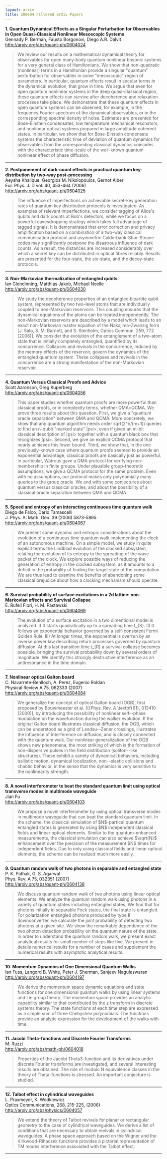 ```yaml
---
layout: arxiv
title: 200604 Filtered arXiv Papers
---
```


**1.    Quantum Dynamical Effects as a Singular Perturbation for Observables in Open Quasi-Classical Nonlinear Mesoscopic Systems**  
Gennady P. Berman, Fausto Borgonovi, Diego A.R. Dalvit  
http://arxiv.org/abs/quant-ph/0604024  
<blockquote>
<p>
We review our results on a mathematical dynamical theory for observables for open many-body quantum nonlinear bosonic systems for a very general class of Hamiltonians. We show that non-quadratic (nonlinear) terms in a Hamiltonian provide a singular "quantum" perturbation for observables in some "mesoscopic" region of parameters. In particular, quantum effects result in secular terms in the dynamical evolution, that grow in time. We argue that even for open quantum nonlinear systems in the deep quasi-classical region, these quantum effects can survive after decoherence and relaxation processes take place. We demonstrate that these quantum effects in open quantum systems can be observed, for example, in the frequency Fourier spectrum of the dynamical observables, or in the corresponding spectral density of noise. Estimates are presented for Bose-Einstein condensates, low temperature mechanical resonators, and nonlinear optical systems prepared in large amplitude coherent states. In particular, we show that for Bose-Einstein condensate systems the characteristic time of deviation of quantum dynamics for observables from the corresponding classical dynamics coincides with the characteristic time-scale of the well-known quantum nonlinear effect of phase diffusion.
</p>
</blockquote>

------

**2.    Postponement of dark-count effects in practical quantum key-distribution by two-way post-processing**  
Aeysha Khalique, Georgios M. Nikolopoulos, Gernot Alber  
Eur. Phys. J. D vol. 40, 453-464 (2006)  
http://arxiv.org/abs/quant-ph/0604025  
<blockquote>
<p>
The influence of imperfections on achievable secret-key generation rates of quantum key distribution protocols is investigated. As examples of relevant imperfections, we consider tagging of Alice's qubits and dark counts at Bob's detectors, while we focus on a powerful eavesdropping strategy which takes full advantage of tagged signals. It is demonstrated that error correction and privacy amplification based on a combination of a two-way classical communication protocol and asymmetric Calderbank-Shor-Steane codes may significantly postpone the disastrous influence of dark counts. As a result, the distances are increased considerably over which a secret key can be distributed in optical fibres reliably. Results are presented for the four-state, the six-state, and the decoy-state protocols.
</p>
</blockquote>

------

**3.    Non-Markovian thermalization of entangled qubits**  
Ian Glendinning, Matthias Jakob, Michael Noelle  
http://arxiv.org/abs/quant-ph/0604030  
<blockquote>
<p>
We study the decoherence properties of an entangled bipartite qubit system, represented by two two-level atoms that are individually coupled to non-Markovian reservoirs. This coupling ensures that the dynamical equations of the atoms can be treated independently. The non-Markovian reservoirs are described by a model which leads to an exact non-Markovian master equation of the Nakajima-Zwanzig form [J. Salo, S. M. Barnett, and S. Stenholm, Optics Commun. 259, 772 (2006)]. We consider the evolution of the entanglement of a two-atom state that is initially completely entangled, quantified by its concurrence. Collapses and revivals in the concurrence, induced by the memory effects of the reservoir, govern the dynamics of the entangled quantum system. These collapses and revivals in the concurrence are a strong manifestation of the non-Markovian reservoir.
</p>
</blockquote>

------

**4.    Quantum Versus Classical Proofs and Advice**  
Scott Aaronson, Greg Kuperberg  
http://arxiv.org/abs/quant-ph/0604056  
<blockquote>
<p>
This paper studies whether quantum proofs are more powerful than classical proofs, or in complexity terms, whether QMA=QCMA. We prove three results about this question. First, we give a "quantum oracle separation" between QMA and QCMA. More concretely, we show that any quantum algorithm needs order sqrt(2^n/(m+1)) queries to find an n-qubit "marked state" |psi>, even if given an m-bit classical description of |psi> together with a quantum black box that recognizes |psi>. Second, we give an explicit QCMA protocol that nearly achieves this lower bound. Third, we show that, in the one previously-known case where quantum proofs seemed to provide an exponential advantage, classical proofs are basically just as powerful. In particular, Watrous gave a QMA protocol for verifying non-membership in finite groups. Under plausible group-theoretic assumptions, we give a QCMA protocol for the same problem. Even with no assumptions, our protocol makes only polynomially many queries to the group oracle. We end with some conjectures about quantum versus classical oracles, and about the possibility of a classical oracle separation between QMA and QCMA.
</p>
</blockquote>

------

**5.    Speed and entropy of an interacting continuous time quantum walk**  
Diego de Falco, Dario Tamascelli  
J. Phys. A: Math. Gen. 39 (2006) 5873-5895  
http://arxiv.org/abs/quant-ph/0604067  
<blockquote>
<p>
We present some dynamic and entropic considerations about the evolution of a continuous time quantum walk implementing the clock of an autonomous machine. On a simple model, we study in quite explicit terms the Lindblad evolution of the clocked subsystem, relating the evolution of its entropy to the spreading of the wave packet of the clock. We explore possible ways of reducing the generation of entropy in the clocked subsystem, as it amounts to a deficit in the probability of finding the target state of the computation. We are thus lead to examine the benefits of abandoning some classical prejudice about how a clocking mechanism should operate.
</p>
</blockquote>

------

**6.    Survival probability of surface excitations in a 2d lattice: non-Markovian effects and Survival Collapse**  
E. Rufeil Fiori, H. M. Pastawski  
http://arxiv.org/abs/quant-ph/0604069  
<blockquote>
<p>
The evolution of a surface excitation in a two dimentional model is analyzed. I) It starts quadratically up to a spreading time t_{S}. II) It follows an exponential behavior governed by a self-consistent Fermi Golden Rule. III) At longer times, the exponential is overrun by an inverse power law describing return processes governed by quantum diffusion. At this last transition time t_{R} a survival collapse becomes possible, bringing the survival probability down by several orders of magnitude. We identify this strongly destructive interference as an antiresonance in the time domain.
</p>
</blockquote>

------

**7.    Nonlinear optical Galton board**  
C. Navarrete-Benlloch, A. Perez, Eugenio Roldan  
Physical Review A 75, 062333 (2007)  
http://arxiv.org/abs/quant-ph/0604084  
<blockquote>
<p>
We generalize the concept of optical Galton board (OGB), first proposed by Bouwmeester et al. {[}Phys. Rev. A \textbf{61}, 013410 (2000)], by introducing the possibility of nonlinear self--phase modulation on the wavefunction during the walker evolution. If the original Galton board illustrates classical diffusion, the OGB, which can be understood as a grid of Landau--Zener crossings, illustrates the influence of interference on diffusion, and is closely connected with the quantum walk. Our nonlinear generalization of the OGB shows new phenomena, the most striking of which is the formation of non-dispersive pulses in the field distribution (soliton--like structures). These exhibit a variety of dynamical behaviors, including ballistic motion, dynamical localization, non--elastic collisions and chaotic behavior, in the sense that the dynamics is very sensitive to the nonlinearity strength.
</p>
</blockquote>

------

**8.    A novel interferometer to beat the standard quantum limit using optical transverse modes in multimode waveguide**  
Jian Fu  
http://arxiv.org/abs/quant-ph/0604103  
<blockquote>
<p>
We propose a novel interferometer by using optical transverse modes in multimode waveguide that can beat the standard quantum limit. In the scheme, the classical simulation of $N$-partical quantum entangled states is generated by using $N$ independent classical fields and linear optical elements. Similar to the quantum-enhanced measurements, the classical simulation can also achieve $\sqrt{N}$ enhancement over the precision of the measurement $N$ times for independent fields. Due to only using classical fields and linear optical elements, the scheme can be realized much more easily.
</p>
</blockquote>

------

**9.    Quantum random walk of two photons in separable and entangled state**  
P. K. Pathak, G. S. Agarwal  
Phys. Rev. A 75, 032351 (2007)  
http://arxiv.org/abs/quant-ph/0604138  
<blockquote>
<p>
We discuss quantum random walk of two photons using linear optical elements. We analyze the quantum random walk using photons in a variety of quantum states including entangled states. We find that for photons initially in separable Fock states, the final state is entangled. For polarization entangled photons produced by type II downconverter, we calculate the joint probability of detecting two photons at a given site. We show the remarkable dependence of the two photon detection probability on the quantum nature of the state. In order to understand the quantum random walk, we present exact analytical results for small number of steps like five. We present in details numerical results for a number of cases and supplement the numerical results with asymptotic analytical results.
</p>
</blockquote>

------

**10.    Momentum Dynamics of One Dimensional Quantum Walks**  
Ian Fuss, Langord B. White, Peter J. Sherman, Sanjeev Naguleswaran  
http://arxiv.org/abs/quant-ph/0604197  
<blockquote>
<p>
We derive the momentum space dynamic equations and state functions for one dimensional quantum walks by using linear systems and Lie group theory. The momentum space provides an analytic capability similar to that contributed by the z transform in discrete systems theory. The state functions at each time step are expressed as a simple sum of three Chebyshev polynomials. The functions provide an analytic expression for the development of the walks with time.
</p>
</blockquote>

------

**11.    Jacobi Theta-functions and Discrete Fourier Transforms**  
M. Ruzzi  
http://arxiv.org/abs/math-ph/0604018  
<blockquote>
<p>
Properties of the Jacobi Theta3-function and its derivatives under discrete Fourier transforms are investigated, and several interesting results are obtained. The role of modulo N equivalence classes in the theory of Theta-functions is stressed. An important conjecture is studied.
</p>
</blockquote>

------

**12.    Talbot effect in cylindrical waveguides**  
L. Praxmeyer, K. Wodkiewicz  
Optics Communications, 268, 215-225, (2006)  
http://arxiv.org/abs/physics/0604057  
<blockquote>
<p>
We extend the theory of Talbot revivals for planar or rectangular geometry to the case of cylindrical waveguides. We derive a list of conditions that are necessary to obtain revivals in cylindrical waveguides. A phase space approach based on the Wigner and the Kirkwood-Rihaczek functions provides a pictorial representation of TM modes interference associated with the Talbot effect.
</p>
</blockquote>

------

